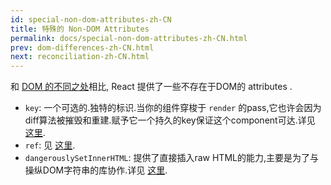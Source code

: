 ```yaml
---
id: special-non-dom-attributes-zh-CN
title: 特殊的 Non-DOM Attributes
permalink: docs/special-non-dom-attributes-zh-CN.html
prev: dom-differences-zh-CN.html
next: reconciliation-zh-CN.html
---
```


和 [DOM 的不同之处](/react/docs/dom-differences-zh-CN.html)相比, React 提供了一些不存在于DOM的 attributes .

- `key`: 一个可选的.独特的标识.当你的组件穿梭于 `render` 的pass,它也许会因为diff算法被摧毁和重建.赋予它一个持久的key保证这个component可达.详见 [这里](/react/docs/multiple-components.html#dynamic-children).
- `ref`: 见 [这里](/react/docs/more-about-refs.html).
- `dangerouslySetInnerHTML`: 提供了直接插入raw HTML的能力,主要是为了与操纵DOM字符串的库协作.详见 [这里](/react/tips/dangerously-set-inner-html.html).
